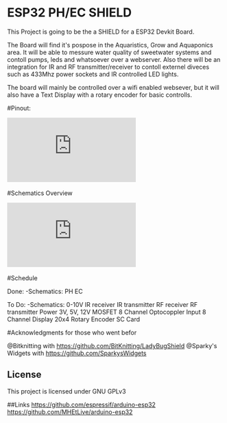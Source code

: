 # ESP32 PH/EC SHIELD

This Project is going to be the a SHIELD for a ESP32 Devkit Board. 

The Board will find it's pospose in the Aquaristics, Grow and Aquaponics area. It will be able to messure water quality of sweetwater systems and contoll pumps, leds and whatsoever over a webserver.
Also there will be an integration for IR and RF transmitter/receiver to contoll externel diveces such as 433Mhz power sockets and IR controlled LED lights.


The board will mainly be controlled over a wifi enabled websever, but it will also have a Text Display with a rotary encoder for basic controlls.


#Pinout:

![Alt text](https://github.com/AFa8sFExGa98t2/ESP32-PH-EC-SHIELD/blob/master/ESP32-Pinout/ESP32_Pinout.pdf??? "Pinout")





#Schematics Overview

![Alt text](https://github.com/AFa8sFExGa98t2/ESP32-PH-EC-SHIELD/blob/master/ESP32-Pinout/Schematic%20overview.pdf??? "Pinout")


#Schedule

Done:
-Schematics:
				PH
				EC

				
To Do:
-Schematics:
				0-10V
				IR receiver
				IR transmitter
				RF receiver
				RF transmitter
				Power 3V, 5V, 12V
				MOSFET 8 Channel
				Optocoppler Input 8 Channel
				Display 20x4
				Rotary Encoder
				SC Card
				
			
			



#Acknowledgments for those who went befor

@Bitknitting with https://github.com/BitKnitting/LadyBugShield
@Sparky's Widgets with https://github.com/SparkysWidgets


## License

This project is licensed under GNU GPLv3


##Links
https://github.com/espressif/arduino-esp32
https://github.com/MHEtLive/arduino-esp32

